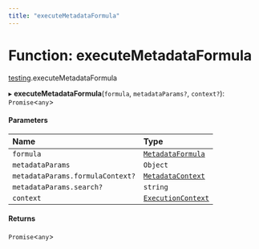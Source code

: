 ```yaml
---
title: "executeMetadataFormula"
---
```

# Function: executeMetadataFormula

[testing](../modules/testing.md).executeMetadataFormula

▸ **executeMetadataFormula**(`formula`, `metadataParams?`, `context?`): `Promise`<`any`\>

#### Parameters

| Name | Type |
| :------ | :------ |
| `formula` | [`MetadataFormula`](../types/core.MetadataFormula.md) |
| `metadataParams` | `Object` |
| `metadataParams.formulaContext?` | [`MetadataContext`](../types/core.MetadataContext.md) |
| `metadataParams.search?` | `string` |
| `context` | [`ExecutionContext`](../interfaces/core.ExecutionContext.md) |

#### Returns

`Promise`<`any`\>
